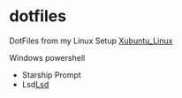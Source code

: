 # dotfiles

DotFiles from my Linux Setup [Xubuntu_Linux](/xubuntu/)

Windows powershell
- Starship Prompt
- Lsd[Lsd](https://github.com/lsd-rs/lsd)
